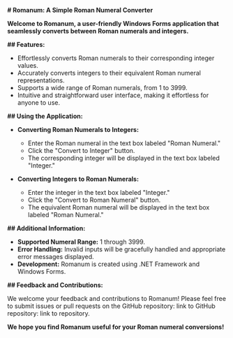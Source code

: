 
 **# Romanum: A Simple Roman Numeral Converter**

**Welcome to Romanum, a user-friendly Windows Forms application that seamlessly converts between Roman numerals and integers.**

**## Features:**

- Effortlessly converts Roman numerals to their corresponding integer values.
- Accurately converts integers to their equivalent Roman numeral representations.
- Supports a wide range of Roman numerals, from 1 to 3999.
- Intuitive and straightforward user interface, making it effortless for anyone to use.


**## Using the Application:**

- **Converting Roman Numerals to Integers:**
   - Enter the Roman numeral in the text box labeled "Roman Numeral."
   - Click the "Convert to Integer" button.
   - The corresponding integer will be displayed in the text box labeled "Integer."

- **Converting Integers to Roman Numerals:**
   - Enter the integer in the text box labeled "Integer."
   - Click the "Convert to Roman Numeral" button.
   - The equivalent Roman numeral will be displayed in the text box labeled "Roman Numeral."

**## Additional Information:**

- **Supported Numeral Range:** 1 through 3999.
- **Error Handling:** Invalid inputs will be gracefully handled and appropriate error messages displayed.
- **Development:** Romanum is created using .NET Framework and Windows Forms.

**## Feedback and Contributions:**

We welcome your feedback and contributions to Romanum! Please feel free to submit issues or pull requests on the GitHub repository: link to GitHub repository: link to repository.

**We hope you find Romanum useful for your Roman numeral conversions!**
